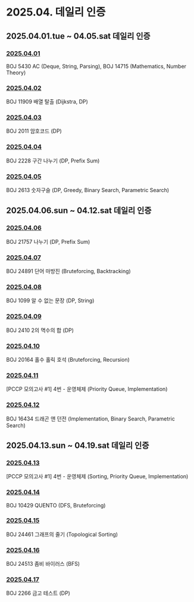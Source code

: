 # 2025.04. 데일리 인증

## 2025.04.01.tue ~ 04.05.sat 데일리 인증

### [2025.04.01](https://github.com/jwelyl/daily_certification/blob/main/2024/04/01/25_04_01_daily_certification.md)
BOJ 5430 AC (Deque, String, Parsing), BOJ 14715 (Mathematics, Number Theory)

### [2025.04.02](https://github.com/jwelyl/daily_certification/blob/main/2024/04/02/25_04_02_daily_certification.md)
BOJ 11909 배열 탈출 (Dijkstra, DP)

### [2025.04.03](https://github.com/jwelyl/daily_certification/blob/main/2024/04/03/25_04_03_daily_certification.md)
BOJ 2011 암호코드 (DP)

### [2025.04.04](https://github.com/jwelyl/daily_certification/blob/main/2024/04/04/25_04_04_daily_certification.md)
BOJ 2228 구간 나누기 (DP, Prefix Sum)

### [2025.04.05](https://github.com/jwelyl/daily_certification/blob/main/2024/04/05/25_04_05_daily_certification.md)
BOJ 2613 숫자구슬 (DP, Greedy, Binary Search, Parametric Search)

## 2025.04.06.sun ~ 04.12.sat 데일리 인증

### [2025.04.06](https://github.com/jwelyl/daily_certification/blob/main/2024/04/06/25_04_06_daily_certification.md)
BOJ 21757 나누기 (DP, Prefix Sum)

### [2025.04.07](https://github.com/jwelyl/daily_certification/blob/main/2024/04/07/25_04_07_daily_certification.md)
BOJ 24891 단어 마방진 (Bruteforcing, Backtracking)

### [2025.04.08](https://github.com/jwelyl/daily_certification/blob/main/2024/04/08/25_04_08_daily_certification.md)
BOJ 1099 알 수 없는 문장 (DP, String)

### [2025.04.09](https://github.com/jwelyl/daily_certification/blob/main/2024/04/09/25_04_09_daily_certification.md)
BOJ 2410 2의 멱수의 합 (DP)

### [2025.04.10](https://github.com/jwelyl/daily_certification/blob/main/2024/04/10/25_04_10_daily_certification.md)
BOJ 20164 홀수 홀릭 호석 (Bruteforcing, Recursion)

### [2025.04.11](https://github.com/jwelyl/daily_certification/blob/main/2024/04/11/25_04_11_daily_certification.md)
[PCCP 모의고사 #1] 4번 - 운영체제 (Priority Queue, Implementation)

### [2025.04.12](https://github.com/jwelyl/daily_certification/blob/main/2024/04/12/25_04_12_daily_certification.md)
BOJ 16434 드래곤 앤 던전 (Implementation, Binary Search, Parametric Search)

## 2025.04.13.sun ~ 04.19.sat 데일리 인증

### [2025.04.13](https://github.com/jwelyl/daily_certification/blob/main/2024/04/13/25_04_13_daily_certification.md)
[PCCP 모의고사 #1] 4번 - 운영체제 (Sorting, Priority Queue, Implementation)

### [2025.04.14](https://github.com/jwelyl/daily_certification/blob/main/2024/04/14/25_04_14_daily_certification.md)
BOJ 10429 QUENTO (DFS, Bruteforcing)

### [2025.04.15](https://github.com/jwelyl/daily_certification/blob/main/2024/04/15/25_04_15_daily_certification.md)
BOJ 24461 그래프의 줄기 (Topological Sorting)

### [2025.04.16](https://github.com/jwelyl/daily_certification/blob/main/2024/04/16/25_04_16_daily_certification.md)
BOJ 24513 좀비 바이러스 (BFS)

### [2025.04.17](https://github.com/jwelyl/daily_certification/blob/main/2024/04/17/25_04_17_daily_certification.md)
BOJ 2266 금고 테스트 (DP)